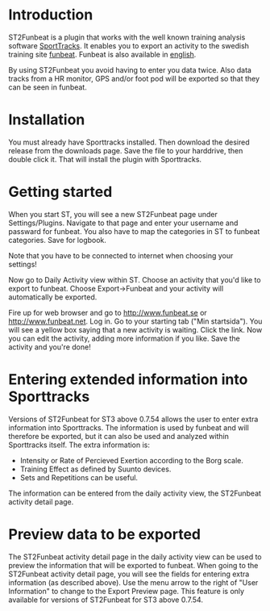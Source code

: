 # Introduction #

ST2Funbeat is a plugin that works with the well known training analysis software [SportTracks](http://www.zonefivesoftware.com/sporttracks/). It enables you to export an activity to the swedish training site [funbeat](http://www.funbeat.se). Funbeat is also available in [english](http://www.funbeat.net/).

By using ST2Funbeat you avoid having to enter you data twice. Also data tracks from a HR monitor, GPS and/or foot pod will be exported so that they can be seen in funbeat.

# Installation #
You must already have Sporttracks installed. Then download the desired release from the downloads page. Save the file to your harddrive, then double click it. That will install the plugin with Sporttracks.

# Getting started #
When you start ST, you will see a new ST2Funbeat page under Settings/Plugins. Navigate to that page and enter your username and passward for funbeat. You also have to map the categories in ST to funbeat categories. Save for logbook.

Note that you have to be connected to internet when choosing your settings!

Now go to Daily Activity view within ST. Choose an activity that you'd like to export to funbeat. Choose Export->Funbeat and your activity will automatically be exported.

Fire up for web browser and go to http://www.funbeat.se or http://www.funbeat.net. Log in. Go to your starting tab ("Min startsida"). You will see a yellow box saying that a new activity is waiting. Click the link. Now you can edit the activity, adding more information if you like. Save the activity and you're done!

# Entering extended information into Sporttracks #
Versions of ST2Funbeat for ST3 above 0.7.54 allows the user to enter extra information into Sporttracks. The information is used by funbeat and will therefore be exported, but it can also be used and analyzed within Sporttracks itself.
The extra information is:
  * Intensity or Rate of Percieved Exertion according to the Borg scale.
  * Training Effect as defined by Suunto devices.
  * Sets and Repetitions can be useful.

The information can be entered from the daily activity view, the ST2Funbeat activity detail page.

# Preview data to be exported #
The ST2Funbeat activity detail page in the daily activity view can be used to preview the information that will be exported to funbeat. When going to the ST2Funbeat activity detail page, you will see the fields for entering extra information (as described above). Use the menu arrow to the right of "User Information" to change to the Export Preview page.
This feature is only available for versions of ST2Funbeat for ST3 above 0.7.54.